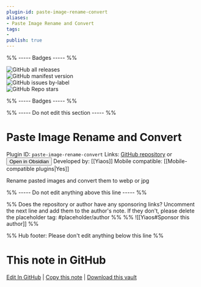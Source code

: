 ```yaml
---
plugin-id: paste-image-rename-convert
aliases:
- Paste Image Rename and Convert
tags: 
- 
publish: true
---
```


%% ----- Badges ----- %%

![GitHub all releases](https://img.shields.io/github/downloads/Yiaos/obsidian-paste-image-rename-convert/total?color=573E7A&logo=github&style=for-the-badge)   
![GitHub manifest version](https://img.shields.io/github/manifest-json/v/Yiaos/obsidian-paste-image-rename-convert?color=573E7A&logo=github&style=for-the-badge)   
![GitHub issues by-label](https://img.shields.io/github/issues/Yiaos/obsidian-paste-image-rename-convert/help%20wanted?color=573E7A&logo=github&style=for-the-badge)   
![GitHub Repo stars](https://img.shields.io/github/stars/Yiaos/obsidian-paste-image-rename-convert?color=573E7A&logo=github&style=for-the-badge)

%% ----- Badges ----- %%

%% ----- Do not edit this section ----- %%

# Paste Image Rename and Convert

Plugin ID: `paste-image-rename-convert`
Links: [GitHub repository](https://github.com/Yiaos/obsidian-paste-image-rename-convert) or [<button id=HH>Open in Obsidian</button>](obsidian://show-plugin?id=paste-image-rename-convert)
Developed by: [[Yiaos]]
Mobile compatible: [[Mobile-compatible plugins|Yes]]

Rename pasted images and convert them to webp or jpg

%% ----- Do not edit anything above this line ----- %% 

%% Does the repository or author have any sponsoring links? Uncomment the next line and add them to the author's note. If they don't, please delete the placeholder tag: #placeholder/author %%
%% ![[Yiaos#Sponsor this author]] %%

%% Hub footer: Please don't edit anything below this line %%

# This note in GitHub

<span class="git-footer">[Edit In GitHub](https://github.dev/obsidian-community/obsidian-hub/blob/main/02%20-%20Community%20Expansions/02.05%20All%20Community%20Expansions/Plugins/paste-image-rename-convert.md "git-hub-edit-note") | [Copy this note](https://raw.githubusercontent.com/obsidian-community/obsidian-hub/main/02%20-%20Community%20Expansions/02.05%20All%20Community%20Expansions/Plugins/paste-image-rename-convert.md "git-hub-copy-note") | [Download this vault](https://github.com/obsidian-community/obsidian-hub/archive/refs/heads/main.zip "git-hub-download-vault") </span>
